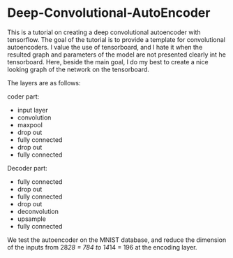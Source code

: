 # Deep-Convolutional-AutoEncoder

This is a tutorial on creating a deep convolutional autoencoder with tensorflow.
The goal of the tutorial is to provide a template for convolutional autoencoders. I value the use of tensorboard, and I hate it when the resulted graph and parameters of the model are not presented clearly int he tensorboard. Here, beside the main goal, I do my best to create a nice looking graph of the network on the tensorboard.

The layers are as follows:

coder part:
  - input layer
  - convolution
  - maxpool
  - drop out
  - fully connected
  - drop out
  - fully connected

Decoder part:
  - fully connected
  - drop out
  - fully connected
  - drop out
  - deconvolution
  - upsample
  - fully connected

We test the autoencoder on the MNIST database, and reduce the dimension of the inputs from 28*28 = 784 to 14*14 = 196 at the encoding layer.
